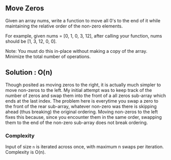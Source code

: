 ## Move Zeros

Given an array nums, write a function to move all 0's to the end of it
while maintaining the relative order of the non-zero elements.

For example, given nums = [0, 1, 0, 3, 12], after calling your function,
nums should be [1, 3, 12, 0, 0].

Note:
You must do this in-place without making a copy of the array.
Minimize the total number of operations.

## Solution : O(n)
Though posited as moving zeros to the right, it is actually much simpler to move
non-zeros to the left. My initial attempt was to keep track of the number of
zeros and swap them into the front of a all zeros sub-array which ends at the
last index. The problem here is everytime you
swap a zero to the front of the rear sub-array, whatever non-zero was there is
skipping ahead (thus
breaking) the original ordering. Moving non-zeros to the left fixes this because,
since you encounter them in the same order, swapping them to the end of the
non-zero sub-array does not break ordering.


### Complexity
Input of size `n` is iterated across once, with maximum n swaps per iteration.
Complexity is O(n).
